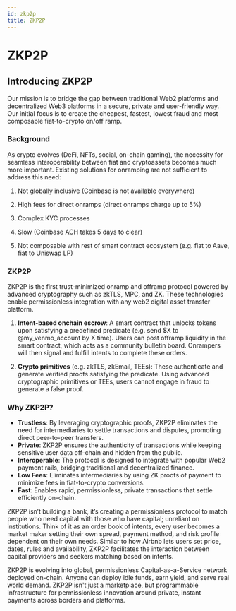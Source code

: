 ```yaml
---
id: zkp2p
title: ZKP2P
---
```


# ZKP2P

## Introducing ZKP2P

Our mission is to bridge the gap between traditional Web2 platforms and decentralized Web3 platforms in a secure, private and user-friendly way. Our initial focus is to create the cheapest, fastest, lowest fraud and most composable fiat-to-crypto on/off ramp.

### Background

As crypto evolves (DeFi, NFTs, social, on-chain gaming), the necessity for seamless interoperability between fiat and cryptoassets becomes much more important. Existing solutions for onramping are not sufficient to address this need:

1. Not globally inclusive (Coinbase is not available everywhere)

2. High fees for direct onramps (direct onramps charge up to 5%)

3. Complex KYC processes

4. Slow (Coinbase ACH takes 5 days to clear)

5. Not composable with rest of smart contract ecosystem (e.g. fiat to Aave, fiat to Uniswap LP)

### ZKP2P

ZKP2P is the first trust-minimized onramp and offramp protocol powered by advanced cryptography such as zkTLS, MPC, and ZK. These technologies enable permissionless integration with any web2 digital asset transfer platform.

1. **Intent-based onchain escrow**: A smart contract that unlocks tokens upon satisfying a predefined predicate (e.g. send \$X to @my_venmo_account by X time). Users can post offramp liquidity in the smart contract, which acts as a community bulletin board. Onrampers will then signal and fulfill intents to complete these orders.

2. **Crypto primitives** (e.g. zkTLS, zkEmail, TEEs): These authenticate and generate verified proofs satisfying the predicate. Using advanced cryptographic primitives or TEEs, users cannot engage in fraud to generate a false proof.

### Why ZKP2P?

- **Trustless**: By leveraging cryptographic proofs, ZKP2P eliminates the need for intermediaries to settle transactions and disputes, promoting direct peer-to-peer transfers.
- **Private**: ZKP2P ensures the authenticity of transactions while keeping sensitive user data off-chain and hidden from the public.
- **Interoperable**: The protocol is designed to integrate with popular Web2 payment rails, bridging traditional and decentralized finance.
- **Low Fees**: Eliminates intermediaries by using ZK proofs of payment to minimize fees in fiat-to-crypto conversions.
- **Fast**: Enables rapid, permissionless, private transactions that settle efficiently on-chain.

ZKP2P isn’t building a bank, it’s creating a permissionless protocol to match people who need capital with those who have capital; unreliant on institutions. Think of it as an order book of intents, every user becomes a market maker setting their own spread, payment method, and risk profile dependent on their own needs. Similar to how Airbnb lets users set price, dates, rules and availability, ZKP2P facilitates the interaction between capital providers and seekers matching based on intents.

ZKP2P is evolving into global, permissionless Capital-as-a-Service network deployed on-chain. Anyone can deploy idle funds, earn yield, and serve real world demand. ZKP2P isn't just a marketplace,  but programmable infrastructure for permissionless innovation around private, instant payments across borders and platforms.  